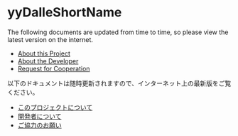 ﻿# yyDalleShortName

The following documents are updated from time to time, so please view the latest version on the internet.

* [About this Project](https://github.com/nao7sep/Resources/blob/main/Documents/yyDalleShortName/yyDalleShortName.md)
* [About the Developer](https://github.com/nao7sep/Resources/blob/main/Documents/About%20the%20Developer/About%20the%20Developer.md)
* [Request for Cooperation](https://github.com/nao7sep/Resources/blob/main/Documents/Request%20for%20Cooperation/Request%20for%20Cooperation.md)

以下のドキュメントは随時更新されますので、インターネット上の最新版をご覧ください。

* [このプロジェクトについて](https://github.com/nao7sep/Resources/blob/main/Documents/yyDalleShortName/yyDalleShortName.ja.md)
* [開発者について](https://github.com/nao7sep/Resources/blob/main/Documents/About%20the%20Developer/About%20the%20Developer.ja.md)
* [ご協力のお願い](https://github.com/nao7sep/Resources/blob/main/Documents/Request%20for%20Cooperation/Request%20for%20Cooperation.ja.md)
